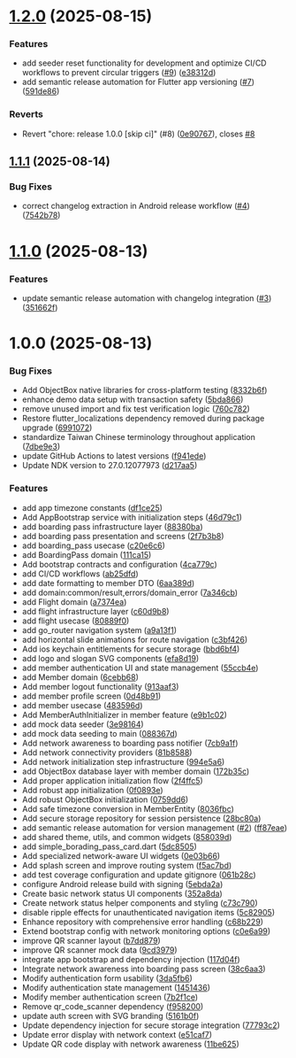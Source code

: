 # [1.2.0](https://github.com/cyan92128505/airline_connect/compare/v1.1.1...v1.2.0) (2025-08-15)


### Features

* add seeder reset functionality for development and optimize CI/CD workflows to prevent circular triggers ([#9](https://github.com/cyan92128505/airline_connect/issues/9)) ([e38312d](https://github.com/cyan92128505/airline_connect/commit/e38312d2a9b34595ceb30a5b23fc832caf1e15ae))
* add semantic release automation for Flutter app versioning ([#7](https://github.com/cyan92128505/airline_connect/issues/7)) ([591de86](https://github.com/cyan92128505/airline_connect/commit/591de861a0b658e47043c15332e5af5679a90659))


### Reverts

* Revert "chore: release 1.0.0 [skip ci]" (#8) ([0e90767](https://github.com/cyan92128505/airline_connect/commit/0e90767bcef2f1f06875f42df9911cdb5f8d7f7a)), closes [#8](https://github.com/cyan92128505/airline_connect/issues/8)

## [1.1.1](https://github.com/cyan92128505/airline_connect/compare/v1.1.0...v1.1.1) (2025-08-14)


### Bug Fixes

* correct changelog extraction in Android release workflow ([#4](https://github.com/cyan92128505/airline_connect/issues/4)) ([7542b78](https://github.com/cyan92128505/airline_connect/commit/7542b78c4c32c46002df8b97dee632a59428f47c))

# [1.1.0](https://github.com/cyan92128505/airline_connect/compare/v1.0.0...v1.1.0) (2025-08-13)


### Features

* update semantic release automation with changelog integration ([#3](https://github.com/cyan92128505/airline_connect/issues/3)) ([351662f](https://github.com/cyan92128505/airline_connect/commit/351662f16c5772048e2b23ec74421f1690122f51))

# 1.0.0 (2025-08-13)


### Bug Fixes

* Add ObjectBox native libraries for cross-platform testing ([8332b6f](https://github.com/cyan92128505/airline_connect/commit/8332b6f33f0c968e107ca391ef25c34047e3f9b1))
* enhance demo data setup with transaction safety ([5bda866](https://github.com/cyan92128505/airline_connect/commit/5bda866969334ec65d10375d4e2d4dae16c0f8d5))
* remove unused import and fix test verification logic ([760c782](https://github.com/cyan92128505/airline_connect/commit/760c7823c5d1c434a85eddba00613de5100627f2))
* Restore flutter_localizations dependency removed during package upgrade ([6991072](https://github.com/cyan92128505/airline_connect/commit/6991072bc29b01e0833f7dd3339bd034a8785a38))
* standardize Taiwan Chinese terminology throughout application ([7dbe9e3](https://github.com/cyan92128505/airline_connect/commit/7dbe9e3c4c6def3d5de7b2173b9fad2da03042d8))
* update GitHub Actions to latest versions ([f941ede](https://github.com/cyan92128505/airline_connect/commit/f941ede669fc97b0db8f2256e1ac3ff0c1812aad))
* Update NDK version to 27.0.12077973 ([d217aa5](https://github.com/cyan92128505/airline_connect/commit/d217aa5b08c681653825a5784d901459407df71e))


### Features

* add app timezone constants ([df1ce25](https://github.com/cyan92128505/airline_connect/commit/df1ce25a76684f8a59072eb39dc1b5f835d22f9f))
* Add AppBootstrap service with initialization steps ([46d79c1](https://github.com/cyan92128505/airline_connect/commit/46d79c17a044b6d8c63363e6e539ebf318bae247))
* add boarding pass infrastructure layer ([88380ba](https://github.com/cyan92128505/airline_connect/commit/88380ba7926ca988b5ebfa6b8860c03bedaaa240))
* add boarding pass presentation and screens ([2f7b3b8](https://github.com/cyan92128505/airline_connect/commit/2f7b3b8b9219e791fbd9095648e6c1b728a529aa))
* add boarding_pass usecase ([c20e6c6](https://github.com/cyan92128505/airline_connect/commit/c20e6c67e3697df6eb418faa7511d3ba9833c532))
* add BoardingPass domain ([111ca15](https://github.com/cyan92128505/airline_connect/commit/111ca151a42b87e6e93c64788f668589b0a16db4))
* Add bootstrap contracts and configuration ([4ca779c](https://github.com/cyan92128505/airline_connect/commit/4ca779c0e92760daae7d82c5c63c292d7001bd97))
* add CI/CD workflows ([ab25dfd](https://github.com/cyan92128505/airline_connect/commit/ab25dfd8f9c9173461e8e918bd8593d27ea27d7d))
* add date formatting to member DTO ([6aa389d](https://github.com/cyan92128505/airline_connect/commit/6aa389d3b5592bb91df9f9668af9b1fc618f58aa))
* add domain:common/result,errors/domain_error ([7a346cb](https://github.com/cyan92128505/airline_connect/commit/7a346cb96d5a4fdf65edd30a57c0f6f222cb1cdb))
* add Flight domain ([a7374ea](https://github.com/cyan92128505/airline_connect/commit/a7374eac8c926a619f668f7e4f70fe3d31f569cb))
* add flight infrastructure layer ([c60d9b8](https://github.com/cyan92128505/airline_connect/commit/c60d9b88e4425205acd100d738c893cd12f9d32c))
* add flight usecase ([80889f0](https://github.com/cyan92128505/airline_connect/commit/80889f061ead10a8b6883e5dd9170e48a214aee5))
* add go_router navigation system ([a9a13f1](https://github.com/cyan92128505/airline_connect/commit/a9a13f1494448955a82af43618562394c5678d5a))
* add horizontal slide animations for route navigation ([c3bf426](https://github.com/cyan92128505/airline_connect/commit/c3bf4262dfecf7724c33d216a194a1bfbce4138b))
* Add ios keychain entitlements for secure storage ([bbd6bf4](https://github.com/cyan92128505/airline_connect/commit/bbd6bf4a20282367da5d23dffd3880847f4298c3))
* add logo and slogan SVG components ([efa8d19](https://github.com/cyan92128505/airline_connect/commit/efa8d198417400630a37b4d707d21b0c889996e0))
* add member authentication UI and state management ([55ccb4e](https://github.com/cyan92128505/airline_connect/commit/55ccb4ee22be52d8017853ac41c37cf9b7e79c83))
* add Member domain ([6cebb68](https://github.com/cyan92128505/airline_connect/commit/6cebb68b0466672ef3500043d47dd4e73649adbd))
* Add member logout functionality ([913aaf3](https://github.com/cyan92128505/airline_connect/commit/913aaf38dd2cc4cf2b348a32818a7692327baad5))
* add member profile screen ([0d48b91](https://github.com/cyan92128505/airline_connect/commit/0d48b91621b5d694ea6a578d2346cc9b4d2e700b))
* add member usecase ([483596d](https://github.com/cyan92128505/airline_connect/commit/483596d8cbb899e4a3b0b56baeb04d9346699c3a))
* Add MemberAuthInitializer in member feature ([e9b1c02](https://github.com/cyan92128505/airline_connect/commit/e9b1c026e39e485b0ce4db30ae90012c4840f0c3))
* add mock data seeder ([3e98164](https://github.com/cyan92128505/airline_connect/commit/3e9816478ed26ef0f75e0b6fb853ce7d43bd1ae2))
* add mock data seeding to main ([088367d](https://github.com/cyan92128505/airline_connect/commit/088367d73db0203d353ce56b4eab1f425ad33455))
* Add network awareness to boarding pass notifier ([7cb9a1f](https://github.com/cyan92128505/airline_connect/commit/7cb9a1f4e2fa8adb9a7be19b88d3de8edc4a16b6))
* Add network connectivity providers ([81b8588](https://github.com/cyan92128505/airline_connect/commit/81b858833c9a8a0bba9878207244b54e30496934))
* Add network initialization step infrastructure ([994e5a6](https://github.com/cyan92128505/airline_connect/commit/994e5a6ec8c6ea7bb043f8813a3d35cf20e35d4d))
* add ObjectBox database layer with member domain ([172b35c](https://github.com/cyan92128505/airline_connect/commit/172b35c546e0ad82baacfe19e0ccf03a89691e24))
* Add proper application initialization flow ([2f4ffc5](https://github.com/cyan92128505/airline_connect/commit/2f4ffc57c405ef63e715c50d2d78230cc0f351ac))
* Add robust app initialization ([0f0893e](https://github.com/cyan92128505/airline_connect/commit/0f0893e63b4bbef2daa969a8fdbd12f33621a97f))
* Add robust ObjectBox initialization ([0759dd6](https://github.com/cyan92128505/airline_connect/commit/0759dd6a1876dae997372dc2ddf34929d0537ef6))
* Add safe timezone conversion in MemberEntity ([8036fbc](https://github.com/cyan92128505/airline_connect/commit/8036fbcb1d1e0ec0a6144b0c89976af421acf743))
* Add secure storage repository for session persistence ([28bc80a](https://github.com/cyan92128505/airline_connect/commit/28bc80a9491ca848bdbac41e614add5ce604cb5a))
* add semantic release automation for version management ([#2](https://github.com/cyan92128505/airline_connect/issues/2)) ([ff87eae](https://github.com/cyan92128505/airline_connect/commit/ff87eae44d873dfc4143686154ffa04612f51a01))
* add shared theme, utils, and common widgets ([858039d](https://github.com/cyan92128505/airline_connect/commit/858039dc71b1254ca4090d3b35f5b942868cbb02))
* add simple_borading_pass_card.dart ([5dc8505](https://github.com/cyan92128505/airline_connect/commit/5dc8505bca90e3ae702240d0567a76b42f5e6e17))
* Add specialized network-aware UI widgets ([0e03b66](https://github.com/cyan92128505/airline_connect/commit/0e03b660d9cd5f19f4b6d79f9ca8b307cad07643))
* Add splash screen and improve routing system ([f5ac7bd](https://github.com/cyan92128505/airline_connect/commit/f5ac7bd4141a7c59f4a99291513965d8eec829de))
* add test coverage configuration and update gitignore ([061b28c](https://github.com/cyan92128505/airline_connect/commit/061b28cbd4c6748d49ff018e5a3b3912a712c5bd))
* configure Android release build with signing ([5ebda2a](https://github.com/cyan92128505/airline_connect/commit/5ebda2a1677412a0ca81dfb4f80e012803f670c7))
* Create basic network status UI components ([352a8da](https://github.com/cyan92128505/airline_connect/commit/352a8dab5301d96ef97d73f310aee37d41f96bbb))
* Create network status helper components and styling ([c73c790](https://github.com/cyan92128505/airline_connect/commit/c73c7907803f0ee170d505df7cc66e808e7be880))
* disable ripple effects for unauthenticated navigation items ([5c82905](https://github.com/cyan92128505/airline_connect/commit/5c82905a48e75f94f723a634a14e45d67fbca313))
* Enhance repository with comprehensive error handling ([c68b229](https://github.com/cyan92128505/airline_connect/commit/c68b2298e75b6f3e2bcde0ea1c995e6deb908977))
* Extend bootstrap config with network monitoring options ([c0e6a99](https://github.com/cyan92128505/airline_connect/commit/c0e6a9996942c0e46e8409abc347867ea24d6a03))
* improve QR scanner layout ([b7dd879](https://github.com/cyan92128505/airline_connect/commit/b7dd8797b8043bf5abd941b3bc42cff6f49f75d1))
* improve QR scanner mock data ([9cd3979](https://github.com/cyan92128505/airline_connect/commit/9cd39798d62fc56959855b7e59e64da7bfb26c65))
* integrate app bootstrap and dependency injection ([117d04f](https://github.com/cyan92128505/airline_connect/commit/117d04f8c579fce6a2905ada5fa3ab72b01842c0))
* Integrate network awareness into boarding pass screen ([38c6aa3](https://github.com/cyan92128505/airline_connect/commit/38c6aa338d1185f93fdc274db41f3cfa6d378dfe))
* Modify authentication form usability ([3da5fb6](https://github.com/cyan92128505/airline_connect/commit/3da5fb624addd387b68d1c5329ffddbe4a173a3d))
* Modify authentication state management ([1451436](https://github.com/cyan92128505/airline_connect/commit/14514365db7311ba6ba16ae131a271cc3bdb851a))
* Modify member authentication screen ([7b2f1ce](https://github.com/cyan92128505/airline_connect/commit/7b2f1ce2612be176e6a56d4ea63c8b77a8529066))
* Remove qr_code_scanner dependency ([f958200](https://github.com/cyan92128505/airline_connect/commit/f95820045137f6f832aec6efd89cb19453ad2f9a))
* update auth screen with SVG branding ([5161b0f](https://github.com/cyan92128505/airline_connect/commit/5161b0f8cbbf2860f4895d0d3fce371e3bade2f5))
* Update dependency injection for secure storage integration ([77793c2](https://github.com/cyan92128505/airline_connect/commit/77793c2e5ec4cdc6493e022c39dc0fffcc366f84))
* Update error display with network context ([e51caf7](https://github.com/cyan92128505/airline_connect/commit/e51caf7717893cc9569449fba4e9f233c8c902b9))
* Update QR code display with network awareness ([11be625](https://github.com/cyan92128505/airline_connect/commit/11be62569ebfb9c3b3842db536165be26405586e))
